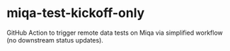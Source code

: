 # miqa-test-kickoff-only
GitHub Action to trigger remote data tests on Miqa via simplified workflow (no downstream status updates).
